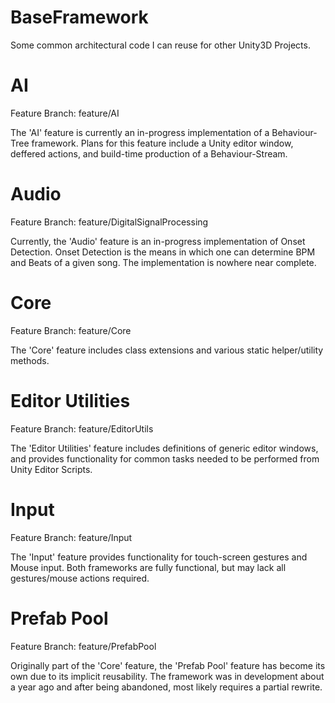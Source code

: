 BaseFramework
=============

Some common architectural code I can reuse for other Unity3D Projects.

AI
==
Feature Branch: feature/AI

The 'AI' feature is currently an in-progress implementation of a Behaviour-Tree framework. Plans for this feature include a Unity editor window, deffered actions, and build-time production of a Behaviour-Stream.


Audio
=====
Feature Branch: feature/DigitalSignalProcessing

Currently, the 'Audio' feature is an in-progress implementation of Onset Detection. Onset Detection is the means in which one can determine BPM and Beats of a given song. The implementation is nowhere near complete.


Core
====
Feature Branch: feature/Core

The 'Core' feature includes class extensions and various static helper/utility methods.


Editor Utilities
================
Feature Branch: feature/EditorUtils

The 'Editor Utilities' feature includes definitions of generic editor windows, and provides functionality for common tasks needed to be performed from Unity Editor Scripts.


Input
=====
Feature Branch: feature/Input

The 'Input' feature provides functionality for touch-screen gestures and Mouse input. Both frameworks are fully functional, but may lack all gestures/mouse actions required.


Prefab Pool
===========
Feature Branch: feature/PrefabPool

Originally part of the 'Core' feature, the 'Prefab Pool' feature has become its own due to its implicit reusability. The framework was in development about a year ago and after being abandoned, most likely requires a partial rewrite.
